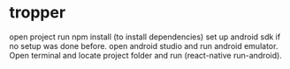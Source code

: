 # tropper

open project run npm install (to install dependencies)
set up android sdk if no setup was done before. open android studio and run android emulator.
Open terminal and locate project folder and run (react-native run-android).
